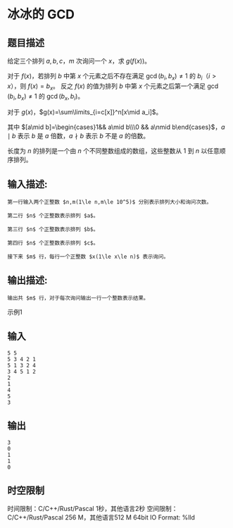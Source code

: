 # 冰冰的 GCD

## 题目描述

给定三个排列 $a,b,c$，$m$ 次询问一个 $x$，求 $g(f(x))$。  
  
对于 $f(x)$，若排列 $b$ 中第 $x$ 个元素之后不存在满足 $\gcd(b_i,b_x)\neq 1$ 的 $b_i$（$i>x$），则 $f(x)=b_x$。 反之 $f(x)$ 的值为排列 $b$ 中第 $x$ 个元素之后第一个满足 $\gcd(b_i,b_x)\neq 1$ 的 $\gcd(b_x,b_i)$。  
  
对于 $g(x)$，$g(x)=\sum\limits_{i=c[x]}^n[x\mid a_i]$。  
  
其中 $[a\mid b]=\begin{cases}1&& a\mid b\\\0 && a\nmid b\end{cases}$，$a\mid b$ 表示 $b$ 是 $a$ 倍数，$a\nmid b$ 表示 $b$ 不是 $a$ 的倍数。  
  
长度为 $n$ 的排列是一个由 $n$ 个不同整数组成的数组，这些整数从 $1$ 到 $n$ 以任意顺序排列。

## 输入描述:
    
    
    第一行输入两个正整数 $n,m(1\le n,m\le 10^5)$ 分别表示排列大小和询问次数。  
      
    第二行 $n$ 个正整数表示排列 $a$。  
      
    第三行 $n$ 个正整数表示排列 $b$。  
      
    第四行 $n$ 个正整数表示排列 $c$。  
      
    接下来 $m$ 行，每行一个正整数 $x(1\le x\le n)$ 表示询问。

## 输出描述:
    
    
    输出共 $m$ 行，对于每次询问输出一行一个整数表示结果。

示例1 

## 输入
    
    
    5 5
    5 3 4 2 1
    5 1 3 2 4
    3 4 5 1 2
    2
    1
    4
    5
    3

## 输出
    
    
    3
    0
    1
    1
    0


## 时空限制

时间限制：C/C++/Rust/Pascal 1秒，其他语言2秒
空间限制：C/C++/Rust/Pascal 256 M，其他语言512 M
64bit IO Format: %lld